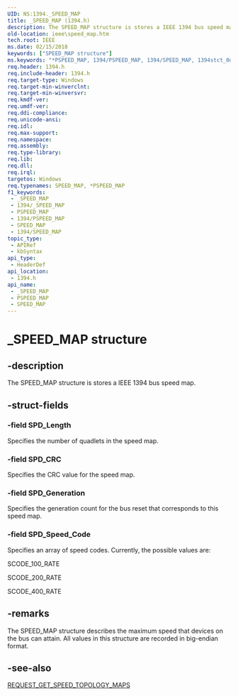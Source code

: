 ```yaml
---
UID: NS:1394._SPEED_MAP
title: _SPEED_MAP (1394.h)
description: The SPEED_MAP structure is stores a IEEE 1394 bus speed map.
old-location: ieee\speed_map.htm
tech.root: IEEE
ms.date: 02/15/2018
keywords: ["SPEED_MAP structure"]
ms.keywords: "*PSPEED_MAP, 1394/PSPEED_MAP, 1394/SPEED_MAP, 1394stct_0df32f88-2279-4df2-a7f3-856ddfdacb56.xml, IEEE.speed_map, PSPEED_MAP, PSPEED_MAP structure pointer [Buses], SPEED_MAP, SPEED_MAP structure [Buses], _SPEED_MAP"
req.header: 1394.h
req.include-header: 1394.h
req.target-type: Windows
req.target-min-winverclnt: 
req.target-min-winversvr: 
req.kmdf-ver: 
req.umdf-ver: 
req.ddi-compliance: 
req.unicode-ansi: 
req.idl: 
req.max-support: 
req.namespace: 
req.assembly: 
req.type-library: 
req.lib: 
req.dll: 
req.irql: 
targetos: Windows
req.typenames: SPEED_MAP, *PSPEED_MAP
f1_keywords:
 - _SPEED_MAP
 - 1394/_SPEED_MAP
 - PSPEED_MAP
 - 1394/PSPEED_MAP
 - SPEED_MAP
 - 1394/SPEED_MAP
topic_type:
 - APIRef
 - kbSyntax
api_type:
 - HeaderDef
api_location:
 - 1394.h
api_name:
 - _SPEED_MAP
 - PSPEED_MAP
 - SPEED_MAP
---
```


# _SPEED_MAP structure


## -description

The SPEED_MAP structure is stores a IEEE 1394 bus speed map.

## -struct-fields

### -field SPD_Length

Specifies the number of quadlets in the speed map.

### -field SPD_CRC

Specifies the CRC value for the speed map.

### -field SPD_Generation

Specifies the generation count for the bus reset that corresponds to this speed map.

### -field SPD_Speed_Code

Specifies an array of speed codes. Currently, the possible values are:

SCODE_100_RATE

SCODE_200_RATE

SCODE_400_RATE

## -remarks

The SPEED_MAP structure describes the maximum speed that devices on the bus can attain. All values in this structure are recorded in big-endian format.

## -see-also

<a href="/windows-hardware/drivers/ddi/1394/ni-1394-ioctl_1394_class">REQUEST_GET_SPEED_TOPOLOGY_MAPS</a>

